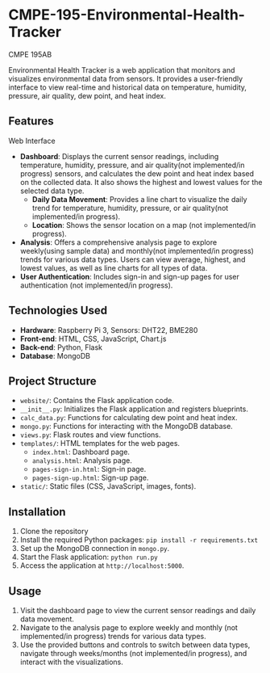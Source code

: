 # CMPE-195-Environmental-Health-Tracker
CMPE 195AB

Environmental Health Tracker is a web application that monitors and visualizes environmental data from sensors. It provides a user-friendly interface to view real-time and historical data on temperature, humidity, pressure, air quality, dew point, and heat index.

## Features
Web Interface
- **Dashboard**: Displays the current sensor readings, including temperature, humidity, pressure, and air quality(not implemented/in progress) sensors, and calculates the dew point and heat index based on the collected data. It also shows the highest and lowest values for the selected data type.
  - **Daily Data Movement**: Provides a line chart to visualize the daily trend for temperature, humidity, pressure, or air quality(not implemented/in progress).
  - **Location**: Shows the sensor location on a map (not implemented/in progress).
- **Analysis**: Offers a comprehensive analysis page to explore weekly(using sample data) and monthly(not implemented/in progress) trends for various data types. Users can view average, highest, and lowest values, as well as line charts for all types of data.
- **User Authentication**: Includes sign-in and sign-up pages for user authentication (not implemented/in progress).

## Technologies Used
- **Hardware**: Raspberry Pi 3, Sensors: DHT22, BME280
- **Front-end**: HTML, CSS, JavaScript, Chart.js
- **Back-end**: Python, Flask
- **Database**: MongoDB

## Project Structure

- `website/`: Contains the Flask application code.
 - `__init__.py`: Initializes the Flask application and registers blueprints.
 - `calc_data.py`: Functions for calculating dew point and heat index.
 - `mongo.py`: Functions for interacting with the MongoDB database.
 - `views.py`: Flask routes and view functions.
 - `templates/`: HTML templates for the web pages.
   - `index.html`: Dashboard page.
   - `analysis.html`: Analysis page.
   - `pages-sign-in.html`: Sign-in page.
   - `pages-sign-up.html`: Sign-up page.
 - `static/`: Static files (CSS, JavaScript, images, fonts).

## Installation

1. Clone the repository
2. Install the required Python packages: `pip install -r requirements.txt`
3. Set up the MongoDB connection in `mongo.py`.
4. Start the Flask application: `python run.py`
5. Access the application at `http://localhost:5000`.

## Usage

1. Visit the dashboard page to view the current sensor readings and daily data movement.
2. Navigate to the analysis page to explore weekly and monthly (not implemented/in progress) trends for various data types.
3. Use the provided buttons and controls to switch between data types, navigate through weeks/months (not implemented/in progress), and interact with the visualizations.
